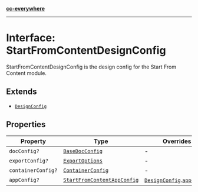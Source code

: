 [**cc-everywhere**](../../../../../../index.md)

***

# Interface: StartFromContentDesignConfig

StartFromContentDesignConfig is the design config for the Start From Content module.

## Extends

- [`DesignConfig`](../../../design-config-types/interfaces/design-config.md)

## Properties

| Property | Type | Overrides | Inherited from |
| ------ | ------ | ------ | ------ |
| `docConfig?` | [`BaseDocConfig`](../../../design-config-types/interfaces/base-doc-config.md) | - | [`DesignConfig`](../../../design-config-types/interfaces/design-config.md).[`docConfig`](../../../design-config-types/interfaces/design-config.md#docconfig) |
| `exportConfig?` | [`ExportOptions`](../../../export-config-types/type-aliases/export-options.md) | - | [`DesignConfig`](../../../design-config-types/interfaces/design-config.md).[`exportConfig`](../../../design-config-types/interfaces/design-config.md#exportconfig) |
| `containerConfig?` | [`ContainerConfig`](../../../container-config-types/type-aliases/container-config.md) | - | [`DesignConfig`](../../../design-config-types/interfaces/design-config.md).[`containerConfig`](../../../design-config-types/interfaces/design-config.md#containerconfig) |
| `appConfig?` | [`StartFromContentAppConfig`](../../app-config-types/interfaces/start-from-content-app-config.md) | [`DesignConfig`](../../../design-config-types/interfaces/design-config.md).[`appConfig`](../../../design-config-types/interfaces/design-config.md#appconfig) | - |
